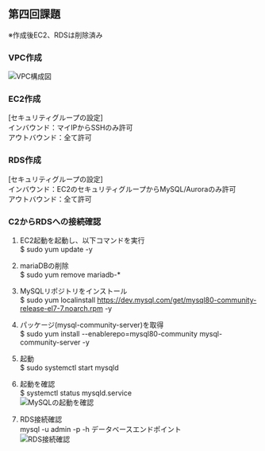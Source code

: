 ## 第四回課題<br>
※作成後EC2、RDSは削除済み<br>

### VPC作成<br>
![VPC構成図](https://github.com/akiosako/raisetech_aws/assets/107123973/0ec1f1b4-5938-42ef-9557-9d5fd70bce95)
### EC2作成<br>
[セキュリティグループの設定]<br>
インバウンド：マイIPからSSHのみ許可<br>
アウトバウンド：全て許可<br>

### RDS作成<br>
[セキュリティグループの設定]<br>
インバウンド：EC2のセキュリティグループからMySQL/Auroraのみ許可<br>
アウトバウンド：全て許可<br>

### C2からRDSへの接続確認<br>
1) EC2起動を起動し、以下コマンドを実行<br>
$ sudo yum update -y 

2) mariaDBの削除<br>
$ sudo yum remove mariadb-*

3) MySQLリポジトリをインストール<br>
$ sudo yum localinstall https://dev.mysql.com/get/mysql80-community-release-el7-7.noarch.rpm -y<br>

4) パッケージ(mysql-community-server)を取得<br>
$ sudo yum install --enablerepo=mysql80-community mysql-community-server -y<br>

5) 起動<br>
$ sudo systemctl start mysqld

6) 起動を確認<br>
$ systemctl status mysqld.service<br>
![MySQLの起動を確認](https://github.com/akiosako/raisetech_aws/assets/107123973/5274fa71-99ff-4040-9cec-3044699abeb4)<br>
7) RDS接続確認<br>
mysql -u admin -p -h データベースエンドポイント<br>
![RDS接続確認](https://github.com/akiosako/raisetech_aws/assets/107123973/92bdc1cb-b3cf-4f73-9275-7fd4c63c7ec0)

